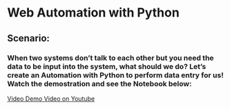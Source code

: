 # Web Automation with Python 

## Scenario: 

### When two systems don’t talk to each other but you need the data to be input into the system, what should we do? Let’s create an Automation with Python to perform data entry for us! Watch the demostration and see the Notebook below:

[Video Demo Video on Youtube](https://youtu.be/Dl8s80G3CKI)
